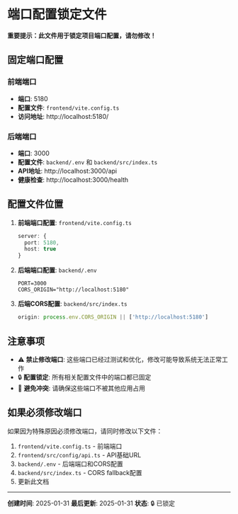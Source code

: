 # 端口配置锁定文件

**重要提示：此文件用于锁定项目端口配置，请勿修改！**

## 固定端口配置

### 前端端口
- **端口**: 5180
- **配置文件**: `frontend/vite.config.ts`
- **访问地址**: http://localhost:5180/

### 后端端口
- **端口**: 3000
- **配置文件**: `backend/.env` 和 `backend/src/index.ts`
- **API地址**: http://localhost:3000/api
- **健康检查**: http://localhost:3000/health

## 配置文件位置

1. **前端端口配置**: `frontend/vite.config.ts`
   ```typescript
   server: {
     port: 5180,
     host: true
   }
   ```

2. **后端端口配置**: `backend/.env`
   ```
   PORT=3000
   CORS_ORIGIN="http://localhost:5180"
   ```

3. **后端CORS配置**: `backend/src/index.ts`
   ```typescript
   origin: process.env.CORS_ORIGIN || ['http://localhost:5180']
   ```

## 注意事项

- ⚠️ **禁止修改端口**: 这些端口已经过测试和优化，修改可能导致系统无法正常工作
- 🔒 **配置锁定**: 所有相关配置文件中的端口都已固定
- 🚫 **避免冲突**: 请确保这些端口不被其他应用占用

## 如果必须修改端口

如果因为特殊原因必须修改端口，请同时修改以下文件：
1. `frontend/vite.config.ts` - 前端端口
2. `frontend/src/config/api.ts` - API基础URL
3. `backend/.env` - 后端端口和CORS配置
4. `backend/src/index.ts` - CORS fallback配置
5. 更新此文档

---
**创建时间**: 2025-01-31
**最后更新**: 2025-01-31
**状态**: 🔒 已锁定